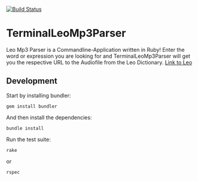 [![Build Status](https://travis-ci.org/Netznarkose/TerminalLeoMp3Parser.svg?branch=master)](https://travis-ci.org/Netznarkose/TerminalLeoMp3Parser)

# TerminalLeoMp3Parser  

Leo Mp3 Parser is a Commandline-Application written in Ruby!
Enter the word or expression you are looking for and TerminalLeoMp3Parser
will get you the respective URL to the Audiofile from the Leo Dictionary. [Link to Leo](https://dict.leo.org/englisch-deutsch/)


## Development

Start by installing bundler:

    gem install bundler

And then install the dependencies:

    bundle install

Run the test suite:

    rake

or

    rspec

